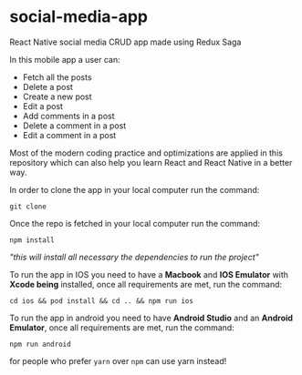 # social-media-app
React Native social media CRUD app made using Redux Saga

In this mobile app a user can: 
- Fetch all the posts
- Delete a post
- Create a new post
- Edit a post
- Add comments in a post
- Delete a comment in a post
- Edit a comment in a post 

Most of the modern coding practice and optimizations are applied in this repository which can also help you learn React and React Native in a better way. 

In order to clone the app in your local computer run the command:
```
git clone
```

Once the repo is fetched in your local computer run the command: 
```
npm install 
```
*"this will install all necessary the dependencies to run the project"*

To run the app in IOS you need to have a **Macbook** and **IOS Emulator** with **Xcode being** installed, once all requirements are met, run the command: 
```
cd ios && pod install && cd .. && npm run ios
```

To run the app in android you need to have **Android Studio** and an **Android Emulator**, once all requirements are met, run the command: 
```
npm run android
```

for people who prefer `yarn` over `npm` can use yarn instead!
